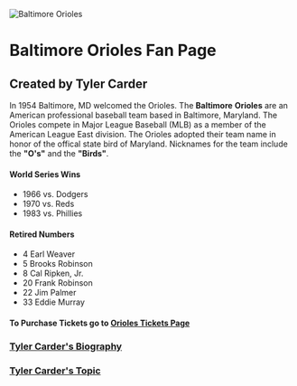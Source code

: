 ![Baltimore Orioles](https://cbswashington.files.wordpress.com/2014/06/145363989-e1410209852117.jpg?w=625&h=360&crop=1)

# Baltimore Orioles Fan Page

## Created by Tyler Carder

In 1954 Baltimore, MD welcomed the Orioles. The **Baltimore** **Orioles** are an American professional baseball team based in Baltimore, Maryland. The Orioles compete in Major League Baseball (MLB) as a member of the American League East division.  The Orioles adopted their team name in honor of the offical state bird of Maryland.  Nicknames for the team include the **"O's"** and the **"Birds"**.   

#### **World Series Wins**

* 1966 vs. Dodgers
* 1970 vs. Reds
* 1983 vs. Phillies

#### **Retired Numbers**
* 4 Earl Weaver
* 5 Brooks Robinson
* 8 Cal Ripken, Jr.
* 20 Frank Robinson
* 22 Jim Palmer
* 33 Eddie Murray

#### To Purchase Tickets go to [Orioles Tickets Page](https://www.viagogo.com/ww/Sports-Tickets/MLB/MLB-Regular-Season/Baltimore-Orioles-Tickets?AffiliateID=49&adposition=1t1&PCID=PSROWGOOSPOBALTIBA6FC23B5-000000&AdID=242807031562&MetroRegionID=&psc=&psc=&ps=&ps=&ps_p=0&ps_c=833478232&ps_ag=41413354263&ps_tg=kwd-295125001439&ps_ad=242807031562&ps_adp=1t1&ps_fi=&ps_fi=&ps_li=&ps_li=&ps_lp=1009666&ps_n=g&ps_d=c&gclid=EAIaIQobChMIg-z88-i42QIV0AMqCh3PTADTEAAYASAAEgIp7vD_BwE)

### [Tyler Carder's Biography](tylercarder05.github.io/bio)

### [Tyler Carder's Topic](tylercarder05.github.io/topic)

